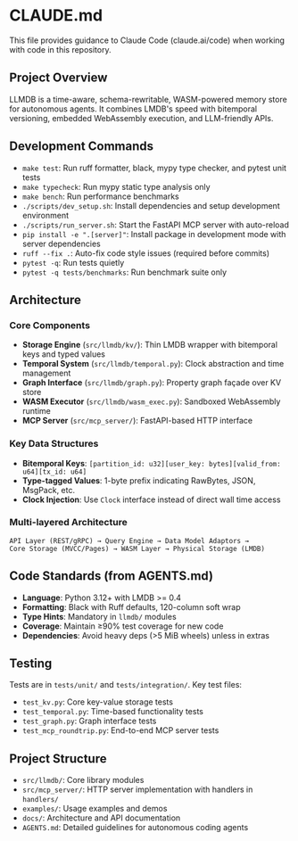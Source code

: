 # CLAUDE.md

This file provides guidance to Claude Code (claude.ai/code) when working with code in this repository.

## Project Overview

LLMDB is a time-aware, schema-rewritable, WASM-powered memory store for autonomous agents. It combines LMDB's speed with bitemporal versioning, embedded WebAssembly execution, and LLM-friendly APIs.

## Development Commands

- `make test`: Run ruff formatter, black, mypy type checker, and pytest unit tests  
- `make typecheck`: Run mypy static type analysis only
- `make bench`: Run performance benchmarks
- `./scripts/dev_setup.sh`: Install dependencies and setup development environment
- `./scripts/run_server.sh`: Start the FastAPI MCP server with auto-reload
- `pip install -e ".[server]"`: Install package in development mode with server dependencies
- `ruff --fix .`: Auto-fix code style issues (required before commits)
- `pytest -q`: Run tests quietly
- `pytest -q tests/benchmarks`: Run benchmark suite only

## Architecture

### Core Components

- **Storage Engine** (`src/llmdb/kv/`): Thin LMDB wrapper with bitemporal keys and typed values
- **Temporal System** (`src/llmdb/temporal.py`): Clock abstraction and time management  
- **Graph Interface** (`src/llmdb/graph.py`): Property graph façade over KV store
- **WASM Executor** (`src/llmdb/wasm_exec.py`): Sandboxed WebAssembly runtime
- **MCP Server** (`src/mcp_server/`): FastAPI-based HTTP interface

### Key Data Structures

- **Bitemporal Keys**: `[partition_id: u32][user_key: bytes][valid_from: u64][tx_id: u64]`
- **Type-tagged Values**: 1-byte prefix indicating RawBytes, JSON, MsgPack, etc.
- **Clock Injection**: Use `Clock` interface instead of direct wall time access

### Multi-layered Architecture

```
API Layer (REST/gRPC) → Query Engine → Data Model Adaptors → 
Core Storage (MVCC/Pages) → WASM Layer → Physical Storage (LMDB)
```

## Code Standards (from AGENTS.md)

- **Language**: Python 3.12+ with LMDB >= 0.4
- **Formatting**: Black with Ruff defaults, 120-column soft wrap
- **Type Hints**: Mandatory in `llmdb/` modules
- **Coverage**: Maintain ≥90% test coverage for new code
- **Dependencies**: Avoid heavy deps (>5 MiB wheels) unless in extras

## Testing

Tests are in `tests/unit/` and `tests/integration/`. Key test files:
- `test_kv.py`: Core key-value storage tests
- `test_temporal.py`: Time-based functionality tests  
- `test_graph.py`: Graph interface tests
- `test_mcp_roundtrip.py`: End-to-end MCP server tests

## Project Structure

- `src/llmdb/`: Core library modules
- `src/mcp_server/`: HTTP server implementation with handlers in `handlers/`  
- `examples/`: Usage examples and demos
- `docs/`: Architecture and API documentation
- `AGENTS.md`: Detailed guidelines for autonomous coding agents